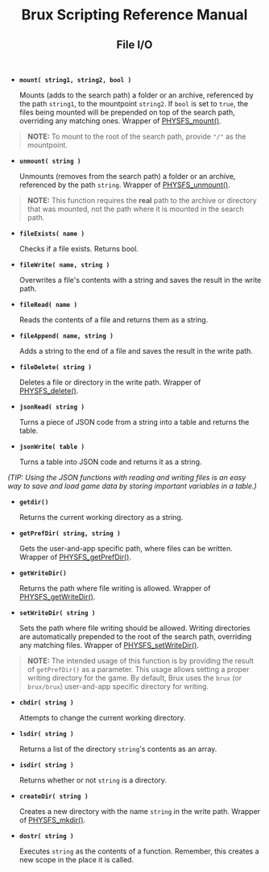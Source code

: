 # <center>**Brux Scripting Reference Manual**</center>
## <center>File I/O</center>



&nbsp;

* <a name="mount"></a>**`mount( string1, string2, bool )`**

  Mounts (adds to the search path) a folder or an archive, referenced by the path `string1`, to the mountpoint `string2`.
  If `bool` is set to `true`, the files being mounted will be prepended on top of the search path, overriding any matching ones.
  Wrapper of [PHYSFS_mount()](https://icculus.org/physfs/docs/html/physfs_8h.html#a8eb320e9af03dcdb4c05bbff3ea604d4).

> **NOTE:**
  To mount to the root of the search path, provide `"/"` as the mountpoint.

* <a name="unmount"></a>**`unmount( string )`**

  Unmounts (removes from the search path) a folder or an archive, referenced by the path `string`.
  Wrapper of [PHYSFS_unmount()](https://icculus.org/physfs/docs/html/physfs_8h.html#aab0e2ba90aa918b2ee1ed7c40293b442).

> **NOTE:**
  This function requires the **real** path to the archive or directory that was mounted, not the path where it is mounted in the search path.

* <a name="fileExists"></a>**`fileExists( name )`**

  Checks if a file exists. Returns bool.

* <a name="fileWrite"></a>**`fileWrite( name, string )`**

  Overwrites a file's contents with a string and saves the result in the write path.

* <a name="fileRead"></a>**`fileRead( name )`**

  Reads the contents of a file and returns them as a string.

* <a name="fileAppend"></a>**`fileAppend( name, string )`**

  Adds a string to the end of a file and saves the result in the write path.

* <a name="fileDelete"></a>**`fileDelete( string )`**

  Deletes a file or directory in the write path.
  Wrapper of [PHYSFS_delete()](https://icculus.org/physfs/docs/html/physfs_8h.html#a27a939bce4c1132bacdfcb3d3cc29e37).

* <a name="jsonRead"></a>**`jsonRead( string )`**

  Turns a piece of JSON code from a string into a table and returns the table.

* <a name="jsonWrite"></a>**`jsonWrite( table )`**

  Turns a table into JSON code and returns it as a string.

*(TIP: Using the JSON functions with reading and writing files is an easy way to save and load game data by storing important variables in a table.)*

* <a name="getdir"></a>**`getdir()`**

  Returns the current working directory as a string.

* <a name="getPrefDir"></a>**`getPrefDir( string, string )`**

  Gets the user-and-app specific path, where files can be written.
  Wrapper of [PHYSFS_getPrefDir()](https://icculus.org/physfs/docs/html/physfs_8h.html#acd87392d234d070695303521bb8052a5).

* <a name="getWriteDir"></a>**`getWriteDir()`**

  Returns the path where file writing is allowed.
  Wrapper of [PHYSFS_getWriteDir()](https://icculus.org/physfs/docs/html/physfs_8h.html#a6533ff91180a4c8abfe24d458f6b9915).

* <a name="setWriteDir"></a>**`setWriteDir( string )`**

  Sets the path where file writing should be allowed. Writing directories are automatically prepended to the root of the search path, overriding any matching files.
  Wrapper of [PHYSFS_setWriteDir()](https://icculus.org/physfs/docs/html/physfs_8h.html#a36c408d40b3a93c8f9fc02a16c02e430).

> **NOTE:**
  The intended usage of this function is by providing the result of `getPrefDir()` as a parameter. This usage allows setting a proper writing directory for the game.
  By default, Brux uses the `brux` (or `brux/brux`) user-and-app specific directory for writing.

* <a name="chdir"></a>**`chdir( string )`**

  Attempts to change the current working directory.

* <a name="lsdir"></a>**`lsdir( string )`**

  Returns a list of the directory `string`'s contents as an array.

* <a name="isdir"></a>**`isdir( string )`**

  Returns whether or not `string` is a directory.

* <a name="createDir"></a>**`createDir( string )`**

  Creates a new directory with the name `string` in the write path.
  Wrapper of [PHYSFS_mkdir()](https://icculus.org/physfs/docs/html/physfs_8h.html#ae11fb98bf8c08a2e028f52ac9a728aa9).

* <a name="dostr"></a>**`dostr( string )`**

  Executes `string` as the contents of a function. Remember, this creates a new scope in the place it is called.
